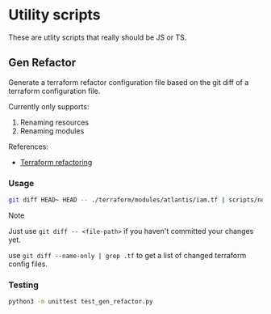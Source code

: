 # Utility scripts

These are utlity scripts that really should be JS or TS.

## Gen Refactor

Generate a terraform refactor configuration file based on the git diff of a terraform configuration file.

Currently only supports:

1. Renaming resources
1. Renaming modules

References:

- [Terraform refactoring](https://developer.hashicorp.com/terraform/language/modules/develop/refactoring#moved-block-syntax)

### Usage

```bash
git diff HEAD~ HEAD -- ./terraform/modules/atlantis/iam.tf | scripts/not-yet-typescript/gen_refactor.py > ./terraform/modules/atlantis/iam-refactor.tf
```

>[!NOTE]
> Just use `git diff -- <file-path>` if you haven't committed your changes yet.
>
> use `git diff --name-only | grep .tf` to get a list of changed terraform config files.

### Testing

```bash
python3 -m unittest test_gen_refactor.py
```
